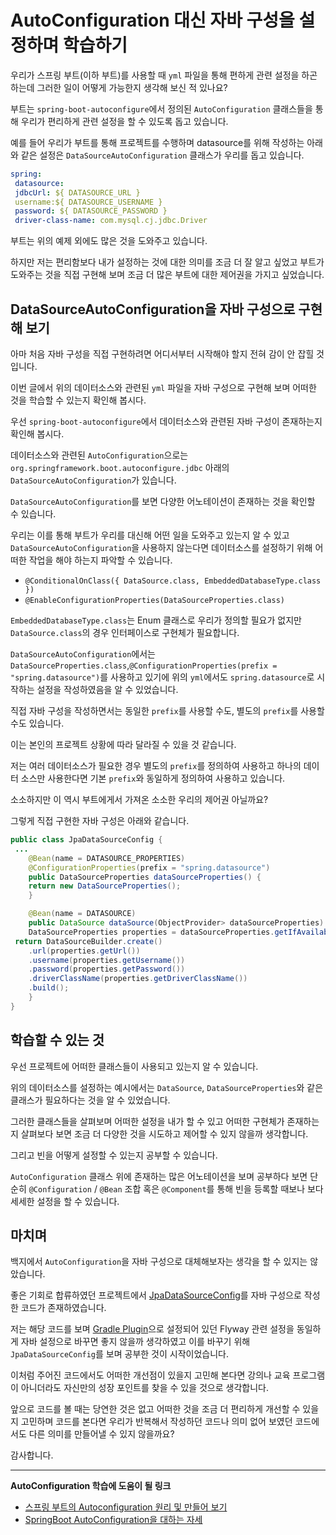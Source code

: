 # AutoConfiguration 대신 자바 구성을 설정하며 학습하기



우리가 스프링 부트(이하 부트)를 사용할 때 `yml` 파일을 통해 편하게 관련 설정을 하곤 하는데 그러한 일이 어떻게 가능한지 생각해 보신 적 있나요?

부트는 `spring-boot-autoconfigure`에서 정의된 `AutoConfiguration` 클래스들을 통해 우리가 편리하게 관련 설정을 할 수 있도록 돕고 있습니다.

예를 들어 우리가 부트를 통해 프로젝트를 수행하며 datasource를 위해 작성하는 아래와 같은 설정은 `DataSourceAutoConfiguration` 클래스가 우리를 돕고 있습니다.

```yml
spring:
 datasource:
 jdbcUrl: ${ DATASOURCE_URL }
 username:${ DATASOURCE_USERNAME }
 password: ${ DATASOURCE_PASSWORD }
 driver-class-name: com.mysql.cj.jdbc.Driver
```



부트는 위의 예제 외에도 많은 것을 도와주고 있습니다.

하지만 저는 편리함보다 내가 설정하는 것에 대한 의미를 조금 더 잘 알고 싶었고 부트가 도와주는 것을 직접 구현해 보며 조금 더 많은 부트에 대한 제어권을 가지고 싶었습니다.



## DataSourceAutoConfiguration을 자바 구성으로 구현해 보기

아마 처음 자바 구성을 직접 구현하려면 어디서부터 시작해야 할지 전혀 감이 안 잡힐 것입니다.

이번 글에서 위의 데이터소스와 관련된 `yml` 파일을 자바 구성으로 구현해 보며 어떠한 것을 학습할 수 있는지 확인해 봅시다.



우선 `spring-boot-autoconfigure`에서 데이터소스와 관련된 자바 구성이 존재하는지 확인해 봅시다.

데이터소스와 관련된 `AutoConfiguration`으로는`org.springframework.boot.autoconfigure.jdbc` 아래의`DataSourceAutoConfiguration`가 있습니다.



`DataSourceAutoConfiguration`를 보면 다양한 어노테이션이 존재하는 것을 확인할 수 있습니다.

우리는 이를 통해 부트가 우리를 대신해 어떤 일을 도와주고 있는지 알 수 있고 `DataSourceAutoConfiguration`을 사용하지 않는다면 데이터소스를 설정하기 위해 어떠한 작업을 해야 하는지 파악할 수 있습니다.

- `@ConditionalOnClass({ DataSource.class, EmbeddedDatabaseType.class })`
- `@EnableConfigurationProperties(DataSourceProperties.class)`

`EmbeddedDatabaseType.class`는 Enum 클래스로 우리가 정의할 필요가 없지만 `DataSource.class`의 경우 인터페이스로 구현체가 필요합니다.

`DataSourceAutoConfiguration`에서는 `DataSourceProperties.class`,`@ConfigurationProperties(prefix = "spring.datasource")`를 사용하고 있기에 위의 `yml`에서도 `spring.datasource`로 시작하는 설정을 작성하였음을 알 수 있었습니다.

직접 자바 구성을 작성하면서는 동일한 `prefix`를 사용할 수도, 별도의 `prefix`를 사용할 수도 있습니다.

이는 본인의 프로젝트 상황에 따라 달라질 수 있을 것 같습니다.

저는 여러 데이터소스가 필요한 경우 별도의 `prefix`를 정의하여 사용하고 하나의 데이터 소스만 사용한다면 기본 `prefix`와 동일하게 정의하여 사용하고 있습니다.

소소하지만 이 역시 부트에게서 가져온 소소한 우리의 제어권 아닐까요?



그렇게 직접 구현한 자바 구성은 아래와 같습니다.

```java
public class JpaDataSourceConfig {
 ...
	@Bean(name = DATASOURCE_PROPERTIES)
	@ConfigurationProperties(prefix = "spring.datasource")
	public DataSourceProperties dataSourceProperties() {
	return new DataSourceProperties();
	}

	@Bean(name = DATASOURCE)
	public DataSource dataSource(ObjectProvider> dataSourceProperties) {
	DataSourceProperties properties = dataSourceProperties.getIfAvailable();
 return DataSourceBuilder.create()
	.url(properties.getUrl())
	.username(properties.getUsername())
	.password(properties.getPassword())
	.driverClassName(properties.getDriverClassName())
	.build();
	}
}
```



## 학습할 수 있는 것

우선 프로젝트에 어떠한 클래스들이 사용되고 있는지 알 수 있습니다.

위의 데이터소스를 설정하는 예시에서는 `DataSource`, `DataSourceProperties`와 같은 클래스가 필요하다는 것을 알 수 있었습니다.

그러한 클래스들을 살펴보며 어떠한 설정을 내가 할 수 있고 어떠한 구현체가 존재하는지 살펴보다 보면 조금 더 다양한 것을 시도하고 제어할 수 있지 않을까 생각합니다.



그리고 빈을 어떻게 설정할 수 있는지 공부할 수 있습니다.

`AutoConfiguration` 클래스 위에 존재하는 많은 어노테이션을 보며 공부하다 보면 단순히 `@Configuration` / `@Bean` 조합 혹은 `@Component`를 통해 빈을 등록할 때보나 보다 세세한 설정을 할 수 있습니다.



## 마치며

백지에서 `AutoConfiguration`을 자바 구성으로 대체해보자는 생각을 할 수 있지는 않았습니다.

좋은 기회로 합류하였던 프로젝트에서 [JpaDataSourceConfig](https://github.com/depromeet12th/three-days-server/blob/develop/data/src/main/java/com/depromeet/threedays/data/JpaDataSourceConfig.java)를 자바 구성으로 작성한 코드가 존재하였습니다.

저는 해당 코드를 보며 [Gradle Plugin](https://github.com/depromeet12th/three-days-server/blob/develop/build.gradle)으로 설정되어 있던 Flyway 관련 설정을 동일하게 자바 설정으로 바꾸면 좋지 않을까 생각하였고 이를 바꾸기 위해 `JpaDataSourceConfig`를 보며 공부한 것이 시작이었습니다.

이처럼 주어진 코드에서도 어떠한 개선점이 있을지 고민해 본다면 강의나 교육 프로그램이 아니더라도 자신만의 성장 포인트를 찾을 수 있을 것으로 생각합니다.

앞으로 코드를 볼 때는 당연한 것은 없고 어떠한 것을 조금 더 편리하게 개선할 수 있을지 고민하며 코드를 본다면 우리가 반복해서 작성하던 코드나 의미 없어 보였던 코드에서도 다른 의미를 만들어낼 수 있지 않을까요?

감사합니다.



---

**AutoConfiguration 학습에 도움이 될 링크**

- [스프링 부트의 Autoconfiguration 원리 및 만들어 보기](https://donghyeon.dev/spring/2020/08/01/%EC%8A%A4%ED%94%84%EB%A7%81%EB%B6%80%ED%8A%B8%EC%9D%98-AutoConfiguration%EC%9D%98-%EC%9B%90%EB%A6%AC-%EB%B0%8F-%EB%A7%8C%EB%93%A4%EC%96%B4-%EB%B3%B4%EA%B8%B0/)
- [SpringBoot AutoConfiguration을 대하는 자세](https://tecoble.techcourse.co.kr/post/2021-10-14-springboot-autoconfiguration/)

